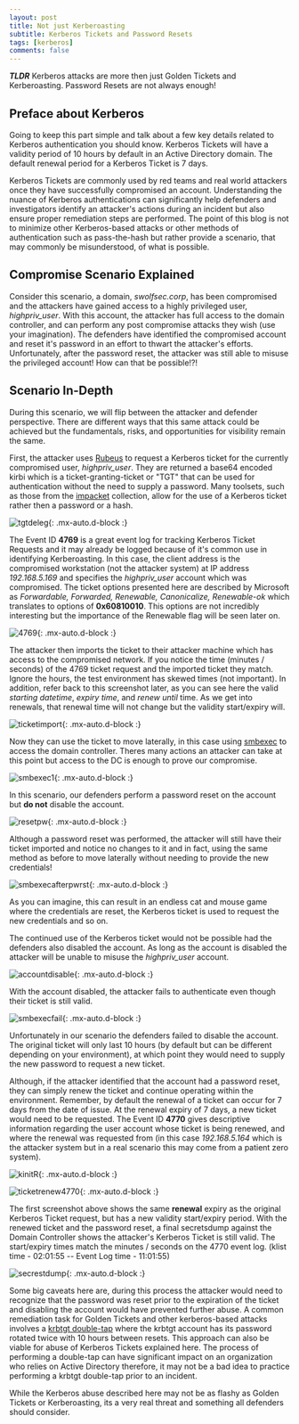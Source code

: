 ```yaml
---
layout: post
title: Not just Kerberoasting
subtitle: Kerberos Tickets and Password Resets
tags: [kerberos]
comments: false
---
```

**_TLDR_** Kerberos attacks are more then just Golden Tickets and Kerberoasting. Password Resets are not always enough!

## Preface about Kerberos 

Going to keep this part simple and talk about a few key details related to Kerberos authentication you should know. Kerberos Tickets will have a validity period of 10 hours by default in an Active Directory domain. The default renewal period for a Kerberos Ticket is 7 days. 

Kerberos Tickets are commonly used by red teams and real world attackers once they have successfully compromised an account. Understanding the nuance of Kerberos authentications can significantly help defenders and investigators identify an attacker's actions during an incident but also ensure proper remediation steps are performed. The point of this blog is not to minimize other Kerberos-based attacks or other methods of authentication such as pass-the-hash but rather provide a scenario, that may commonly be misunderstood, of what is possible. 

## Compromise Scenario Explained

Consider this scenario, a domain, _swolfsec.corp_, has been compromised and the attackers have gained access to a highly privileged user, _highpriv_user_. With this account, the attacker has full access to the domain controller, and can perform any post compromise attacks they wish (use your imagination). The defenders have identified the compromised account and reset it's password in an effort to thwart the attacker's efforts. Unfortunately, after the password reset, the attacker was still able to misuse the privileged account! How can that be possible!?! 

## Scenario In-Depth 

During this scenario, we will flip between the attacker and defender perspective. There are different ways that this same attack could be achieved but the fundamentals, risks, and opportunities for visibility remain the same. 

First, the attacker uses [Rubeus](https://github.com/GhostPack/Rubeus) to request a Kerberos ticket for the currently compromised user, _highpriv_user_. They are returned a base64 encoded kirbi which is a ticket-granting-ticket or "TGT" that can be used for authentication without the need to supply a password. Many toolsets, such as those from the [impacket](https://github.com/fortra/impacket) collection, allow for the use of a Kerberos ticket rather then a password or a hash.

![tgtdeleg](https://swolfsec.github.io/assets/img/1_tgtdeleg.PNG){: .mx-auto.d-block :}

The Event ID **4769** is a great event log for tracking Kerberos Ticket Requests and it may already be logged because of it's common use in identifying Kerberoasting. In this case, the client address is the compromised workstation (not the attacker system) at IP address _192.168.5.169_ and specifies the _highpriv_user_ account which was compromised. The ticket options presented here are described by Microsoft as _Forwardable, Forwarded, Renewable, Canonicalize, Renewable-ok_ which translates to options of **0x60810010**. This options are not incredibly interesting but the importance  of the Renewable flag will be seen later on. 

![4769](https://swolfsec.github.io/assets/img/2_ticketrequest4769.PNG){: .mx-auto.d-block :} 

The attacker then imports the ticket to their attacker machine which has access to the compromised network. If you notice the time (minutes / seconds) of the 4769 ticket request and the imported ticket they match. Ignore the hours, the test environment has skewed times (not important). In addition, refer back to this screenshot later, as you can see here the valid _starting datetime_, _expiry time_, and _renew until_ time. As we get into renewals, that renewal time will not change but the validity start/expiry will. 

![ticketimport](https://swolfsec.github.io/assets/img/3_ticketimported.PNG){: .mx-auto.d-block :}  

Now they can use the ticket to move laterally, in this case using [smbexec](https://github.com/fortra/impacket/blob/master/examples/smbexec.py) to access the domain controller. Theres many actions an attacker can take at this point but access to the DC is enough to prove our compromise. 

![smbexec1](https://swolfsec.github.io/assets/img/4_smbexec_latmvmt1.PNG){: .mx-auto.d-block :}  

In this scenario, our defenders perform a password reset on the account but **do not** disable the account. 

![resetpw](https://swolfsec.github.io/assets/img/5_resetpw.PNG){: .mx-auto.d-block :}  

Although a password reset was performed, the attacker will still have their ticket imported and notice no changes to it and in fact, using the same method as before to move laterally without needing to provide the new credentials!

![smbexecafterpwrst](https://swolfsec.github.io/assets/img/8_smbexec_latmvmt2_afterpwreset.PNG){: .mx-auto.d-block :}  

As you can imagine, this can result in an endless cat and mouse game where the credentials are reset, the Kerberos ticket is used to request the new credentials and so on. 

The continued use of the Kerberos ticket would not be possible had the defenders also disabled the account. As long as the account is disabled the attacker will be unable to misuse the _highpriv_user_ account. 

![accountdisable](https://swolfsec.github.io/assets/img/9_accountdisable.PNG){: .mx-auto.d-block :}  

With the account disabled, the attacker fails to authenticate even though their ticket is still valid.

![smbexecfail](https://swolfsec.github.io/assets/img/10_failuretosmbexec_accountdisabled.PNG){: .mx-auto.d-block :}  

Unfortunately in our scenario the defenders failed to disable the account. The original ticket will only last 10 hours (by default but can be different depending on your environment), at which point they would need to supply the new password to request a new ticket. 

Although, if the attacker identified that the account had a password reset, they can simply renew the ticket and continue operating within the environment. Remember, by default the renewal of a ticket can occur for 7 days from the date of issue. At the renewal expiry of 7 days, a new ticket would need to be requested. The Event ID **4770** gives descriptive information regarding the user account whose ticket is being renewed, and where the renewal was requested from (in this case _192.168.5.164_ which is the attacker system but in a real scenario this may come from a patient zero system).

![kinitR](https://swolfsec.github.io/assets/img/11_kinit-R.PNG){: .mx-auto.d-block :}  

![ticketrenew4770](https://swolfsec.github.io/assets/img/13_TicketRenewal4770.PNG){: .mx-auto.d-block :}  

The first screenshot above shows the same **renewal** expiry as the original Kerberos Ticket request, but has a new validity start/expiry period. With the renewed ticket and the password reset, a final secretsdump against the Domain Controller shows the attacker's Kerberos Ticket is still valid.  The start/expiry times match the minutes / seconds on the 4770 event log. (klist time - 02:01:55 -- Event Log time - 11:01:55)

![secrestdump](https://swolfsec.github.io/assets/img/12_secretsdumpafterrenewal.PNG){: .mx-auto.d-block :}  

Some big caveats here are, during this process the attacker would need to recognize that the password was reset prior to the expiration of the ticket and disabling the account would have prevented further abuse. A common remediation task for Golden Tickets and other kerberos-based attacks involves a [krbtgt double-tap](https://learn.microsoft.com/en-us/windows-server/identity/ad-ds/manage/forest-recovery-guide/ad-forest-recovery-reset-the-krbtgt-password) where the krbtgt account has its password rotated twice with 10 hours between resets. This approach can also be viable for abuse of Kerberos Tickets explained here. The process of performing a double-tap can have significant impact on an organization who relies on Active Directory therefore, it may not be a bad idea to practice performing a krbtgt double-tap prior to an incident. 

While the Kerberos abuse described here may not be as flashy as Golden Tickets or Kerberoasting, its a very real threat and something all defenders should consider. 

